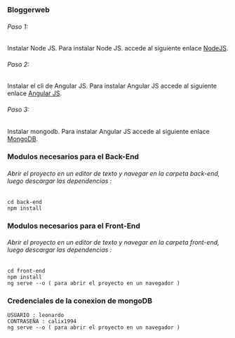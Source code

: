###  Bloggerweb

###### Paso 1:
Instalar Node JS.
Para instalar Node JS. accede al siguiente enlace [NodeJS](https://nodejs.org/).

###### Paso 2:
Instalar el cli de Angular JS. 
Para instalar Angular JS accede al siguiente enlace [Angular JS](https://angular.io/).

###### Paso 3:
Instalar mongodb. 
Para instalar Angular JS accede al siguiente enlace [MongoDB](https://www.mongodb.com/).


### Modulos necesarios para el Back-End

###### Abrir el proyecto en un editor de texto y navegar en la carpeta back-end, luego descargar las dependencias :
```
cd back-end
npm install 

```
### Modulos necesarios para el Front-End

###### Abrir el proyecto en un editor de texto y navegar en la carpeta front-end, luego descargar las dependencias :
```
cd front-end
npm install 
ng serve --o ( para abrir el proyecto en un navegador )

```

### Credenciales de la conexion de mongoDB
```
USUARIO : leonardo
CONTRASEÑA : calix1994 
ng serve --o ( para abrir el proyecto en un navegador )

```


